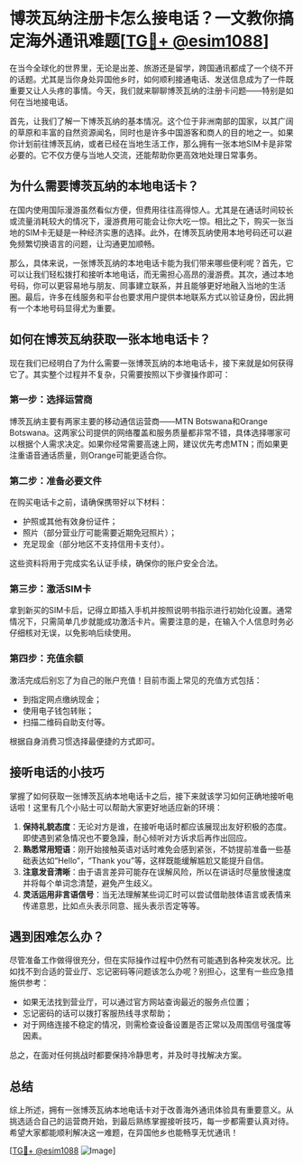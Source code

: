# 博茨瓦纳注册卡怎么接电话？一文教你搞定海外通讯难题[[TG💪+ @esim1088](https://t.me/s/esim1088)]

在当今全球化的世界里，无论是出差、旅游还是留学，跨国通讯都成了一个绕不开的话题。尤其是当你身处异国他乡时，如何顺利接通电话、发送信息成为了一件既重要又让人头疼的事情。今天，我们就来聊聊博茨瓦纳的注册卡问题——特别是如何在当地接电话。

首先，让我们了解一下博茨瓦纳的基本情况。这个位于非洲南部的国家，以其广阔的草原和丰富的自然资源闻名，同时也是许多中国游客和商人的目的地之一。如果你计划前往博茨瓦纳，或者已经在当地生活工作，那么拥有一张本地SIM卡是非常必要的。它不仅方便与当地人交流，还能帮助你更高效地处理日常事务。

## 为什么需要博茨瓦纳的本地电话卡？

在国内使用国际漫游虽然看似方便，但费用往往高得惊人。尤其是在通话时间较长或流量消耗较大的情况下，漫游费用可能会让你大吃一惊。相比之下，购买一张当地的SIM卡无疑是一种经济实惠的选择。此外，在博茨瓦纳使用本地号码还可以避免频繁切换语言的问题，让沟通更加顺畅。

那么，具体来说，一张博茨瓦纳的本地电话卡能为我们带来哪些便利呢？首先，它可以让我们轻松拨打和接听本地电话，而无需担心高昂的漫游费。其次，通过本地号码，你可以更容易地与朋友、同事建立联系，并且能够更好地融入当地的生活圈。最后，许多在线服务和平台也要求用户提供本地联系方式以验证身份，因此拥有一个本地号码显得尤为重要。

## 如何在博茨瓦纳获取一张本地电话卡？

现在我们已经明白了为什么需要一张博茨瓦纳的本地电话卡，接下来就是如何获得它了。其实整个过程并不复杂，只需要按照以下步骤操作即可：

### 第一步：选择运营商

博茨瓦纳主要有两家主要的移动通信运营商——MTN Botswana和Orange Botswana。这两家公司提供的网络覆盖和服务质量都非常不错，具体选择哪家可以根据个人需求决定。如果你经常需要高速上网，建议优先考虑MTN；而如果更注重语音通话质量，则Orange可能更适合你。

### 第二步：准备必要文件

在购买电话卡之前，请确保携带好以下材料：
- 护照或其他有效身份证件；
- 照片（部分营业厅可能需要近期免冠照片）；
- 充足现金（部分地区不支持信用卡支付）。

这些资料将用于完成实名认证手续，确保你的账户安全合法。

### 第三步：激活SIM卡

拿到新买的SIM卡后，记得立即插入手机并按照说明书指示进行初始化设置。通常情况下，只需简单几步就能成功激活卡片。需要注意的是，在输入个人信息时务必仔细核对无误，以免影响后续使用。

### 第四步：充值余额

激活完成后别忘了为自己的账户充值！目前市面上常见的充值方式包括：
- 到指定网点缴纳现金；
- 使用电子钱包转账；
- 扫描二维码自助支付等。

根据自身消费习惯选择最便捷的方式即可。

## 接听电话的小技巧

掌握了如何获取一张博茨瓦纳本地电话卡之后，接下来就该学习如何正确地接听电话啦！这里有几个小贴士可以帮助大家更好地适应新的环境：

1. **保持礼貌态度**：无论对方是谁，在接听电话时都应该展现出友好积极的态度。即使遇到紧急情况也不要急躁，耐心倾听对方诉求后再作出回应。
2. **熟悉常用短语**：刚开始接触英语对话时难免会感到紧张，不妨提前准备一些基础表达如“Hello”，“Thank you”等，这样既能缓解尴尬又能提升自信。
3. **注意发音清晰**：由于语言差异可能存在误解风险，所以在讲话时尽量放慢速度并将每个单词念清楚，避免产生歧义。
4. **灵活运用非言语信号**：当无法理解某些词汇时可以尝试借助肢体语言或表情来传递意思，比如点头表示同意、摇头表示否定等等。

## 遇到困难怎么办？

尽管准备工作做得很充分，但在实际操作过程中仍然有可能遇到各种突发状况。比如找不到合适的营业厅、忘记密码等问题该怎么办呢？别担心，这里有一些应急措施供参考：

- 如果无法找到营业厅，可以通过官方网站查询最近的服务点位置；
- 忘记密码的话可以拨打客服热线寻求帮助；
- 对于网络连接不稳定的情况，则需检查设备设置是否正常以及周围信号强度等因素。

总之，在面对任何挑战时都要保持冷静思考，并及时寻找解决方案。

## 总结

综上所述，拥有一张博茨瓦纳本地电话卡对于改善海外通讯体验具有重要意义。从挑选适合自己的运营商开始，到最后熟练掌握接听技巧，每一步都需要认真对待。希望大家都能顺利解决这一难题，在异国他乡也能畅享无忧通讯！

[[TG💪+ @esim1088](https://t.me/s/esim1088) ![Image](https://i.postimg.cc/4NQfJmqS/Snipaste-2025-05-13-00-14-12.png)]